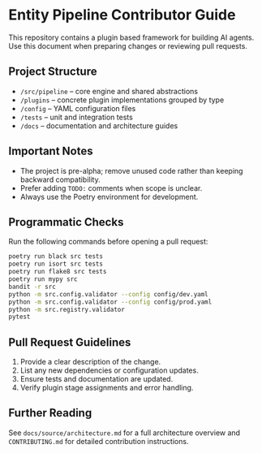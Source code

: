# Entity Pipeline Contributor Guide

This repository contains a plugin based framework for building AI agents.
Use this document when preparing changes or reviewing pull requests.

## Project Structure
- `/src/pipeline` – core engine and shared abstractions
- `/plugins` – concrete plugin implementations grouped by type
- `/config` – YAML configuration files
- `/tests` – unit and integration tests
- `/docs` – documentation and architecture guides

## Important Notes
- The project is pre-alpha; remove unused code rather than keeping
  backward compatibility.
- Prefer adding `TODO:` comments when scope is unclear.
- Always use the Poetry environment for development.

## Programmatic Checks
Run the following commands before opening a pull request:

```bash
poetry run black src tests
poetry run isort src tests
poetry run flake8 src tests
poetry run mypy src
bandit -r src
python -m src.config.validator --config config/dev.yaml
python -m src.config.validator --config config/prod.yaml
python -m src.registry.validator
pytest
```

## Pull Request Guidelines
1. Provide a clear description of the change.
2. List any new dependencies or configuration updates.
3. Ensure tests and documentation are updated.
4. Verify plugin stage assignments and error handling.

## Further Reading
See `docs/source/architecture.md` for a full architecture overview and
`CONTRIBUTING.md` for detailed contribution instructions.
